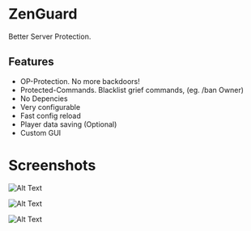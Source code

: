 # ZenGuard
Better Server Protection.

## Features
* OP-Protection. No more backdoors!
* Protected-Commands. Blacklist grief commands, (eg. /ban Owner)
* No Depencies
* Very configurable
* Fast config reload
* Player data saving (Optional)
* Custom GUI

# Screenshots
![Alt Text](https://i.imgur.com/7Lryvcu.png)

![Alt Text](https://i.imgur.com/M4qeVK9.png)

![Alt Text](https://i.imgur.com/rwThoAS.png)
